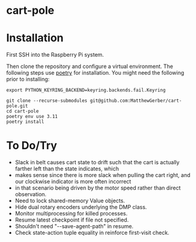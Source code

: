 # cart-pole

# Installation
First SSH into the Raspberry Pi system.

Then clone the repository and configure a virtual environment. The following steps use 
[poetry](https://python-poetry.org/) for installation. You might need the following prior to installing:

```shell
export PYTHON_KEYRING_BACKEND=keyring.backends.fail.Keyring
```

```shell
git clone --recurse-submodules git@github.com:MatthewGerber/cart-pole.git
cd cart-pole
poetry env use 3.11
poetry install
```

# To Do/Try
* Slack in belt causes cart state to drift such that the cart is actually farther left than the state indicates, which
*   makes sense since there is more slack when pulling the cart right, and our clockwise indicator is more often incorrect 
*   in that scenario being driven by the motor speed rather than direct observation.
* Need to lock shared-memory Value objects.
* Hide dual rotary encoders underlying the DMP class.
* Monitor multiprocessing for killed processes.
* Resume latest checkpoint if file not specified.
* Shouldn't need "--save-agent-path" in resume.
* Check state-action tuple equality in reinforce first-visit check.
